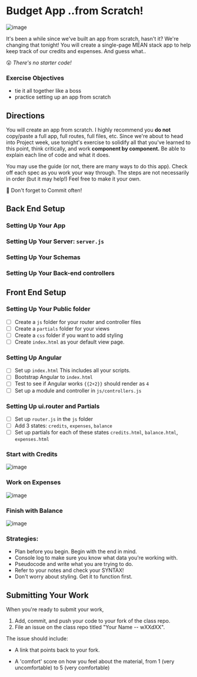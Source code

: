 # Budget App ..from Scratch!

![image](screenshots/giphy.gif)

It's been a while since we've built an app from scratch, hasn't it? We're changing that tonight! You will create a single-page MEAN stack app to help keep track of our credits and expenses. And guess what..

:open_mouth: _There's no starter code!_

### Exercise Objectives

- tie it all together like a boss
- practice setting up an app from scratch

## Directions

You will create an app from scratch. I highly recommend you **do not** copy/paste a full app, full routes, full files, etc. Since we're about to head into Project week, use tonight's exercise to solidify all that you've learned to this point, think critically, and work **component by component.** Be able to explain each line of code and what it does.

You may use the guide (or not, there are many ways to do this app). Check off each spec as you work your way through. The steps are not necessarily in order (but it may help!) Feel free to make it your own.

:dart: Don't forget to Commit often!

## Back End Setup
### Setting Up Your App

<!--- [ ] Create a folder called `budget_app`
- [ ] In it, run `npm init` to create a `package.json` file
- [ ] Set up a `server.js` file
- [ ] Add a `controllers` folder
- [ ] Add a `db` folder
- [ ] Add a `models` folder
- [ ] Add a `public` folder-->

### Setting Up Your Server: `server.js`

<!--- [ ] Set up your requirements
- [ ] Set up middleware
- [ ] Set up a listener to `port:3000`
- [ ] Connect to `budget_app` in your mongo database
- [ ] Declare and require 2 controllers: `/credits` and `/expenses`
- [ ] Hook up your public folder-->

### Setting Up Your Schemas
<!--
- [ ] In `db` create a `schema.js` file
- [ ] Set up requirements in this file
- [ ] Your first model `Credit` has 4 properties:   `note`, `total`, `created_at`, `updated_at` (What data types are these?)
- [ ] Your second model `Expense` has 4 properties:   `note`, `total`, `created_at:`, `updated_at` (What data types are these?)
- [ ] Add a `pre('save'` function to both Schemas to create timestamps for `created_at` and `updated_at`
- [ ] Add `module.exports` and export the Models

### Setting Up Your Models

- [ ] Create separate files for your `Credit` and `Expense` models
- [ ] Require and export them.-->

### Setting Up Your Back-end controllers

<!--- [ ] Create separate files for `credits.js` and `expenses.js`
- [ ] In both, set up requirements, including Router, and `module.exports`
- [ ] In both, create a GET "/" request that retrieves all records and send that data in the response
- [ ] In both, create a POST "/" request that will create and save a new record to the database-->

## Front End Setup
### Setting Up Your Public folder

- [ ] Create a `js` folder for your router and controller files
- [ ] Create a `partials` folder for your views
- [ ] Create a `css` folder if you want to add styling
- [ ] Create `index.html` as your default view page.

### Setting Up Angular

- [ ] Set up `index.html` This includes all your scripts.
- [ ] Bootstrap Angular to `index.html`
- [ ] Test to see if Angular works `{{2+2}}` should render as `4`
- [ ] Set up a module and controller in `js/controllers.js`

### Setting Up ui.router and Partials

- [ ] Set up `router.js` in the `js` folder
- [ ] Add 3 states: `credits`, `expenses`, `balance`
- [ ] Set up partials for each of these states `credits.html`, `balance.html`, `expenses.html`

### Start with Credits

![image](screenshots/credit.png)

### Work on Expenses

![image](screenshots/expenses.png)

### Finish with Balance

![image](screenshots/balance.png)

### Strategies:

- Plan before you begin. Begin with the end in mind.
- Console log to make sure you know what data you're working with.
- Pseudocode and write what you are trying to do.
- Refer to your notes and check your SYNTAX!
- Don't worry about styling. Get it to function first.

## Submitting Your Work

  When you're ready to submit your work,

  1.  Add, commit, and push your code to your fork of the class repo.
  2.  File an issue on the class repo titled "Your Name -- wXXdXX".

  The issue should include:

  -   A link that points back to your fork.

  -   A 'comfort' score on how you feel about the material, from 1 (very
      uncomfortable) to 5 (very comfortable)
